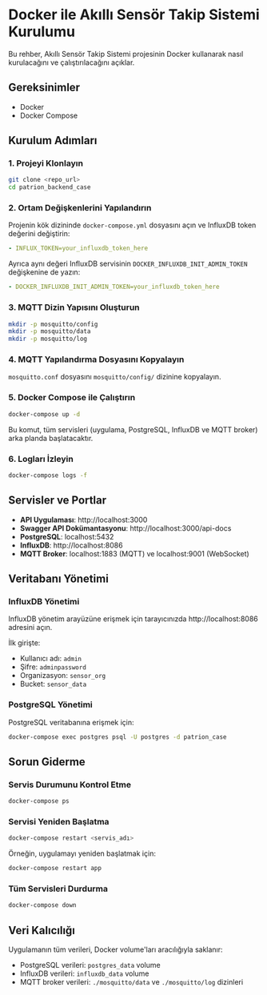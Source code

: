 # Docker ile Akıllı Sensör Takip Sistemi Kurulumu

Bu rehber, Akıllı Sensör Takip Sistemi projesinin Docker kullanarak nasıl kurulacağını ve çalıştırılacağını açıklar.

## Gereksinimler

- Docker
- Docker Compose

## Kurulum Adımları

### 1. Projeyi Klonlayın

```bash
git clone <repo_url>
cd patrion_backend_case
```

### 2. Ortam Değişkenlerini Yapılandırın

Projenin kök dizininde `docker-compose.yml` dosyasını açın ve InfluxDB token değerini değiştirin:

```yaml
- INFLUX_TOKEN=your_influxdb_token_here
```

Ayrıca aynı değeri InfluxDB servisinin `DOCKER_INFLUXDB_INIT_ADMIN_TOKEN` değişkenine de yazın:

```yaml
- DOCKER_INFLUXDB_INIT_ADMIN_TOKEN=your_influxdb_token_here
```

### 3. MQTT Dizin Yapısını Oluşturun

```bash
mkdir -p mosquitto/config
mkdir -p mosquitto/data
mkdir -p mosquitto/log
```

### 4. MQTT Yapılandırma Dosyasını Kopyalayın

`mosquitto.conf` dosyasını `mosquitto/config/` dizinine kopyalayın.

### 5. Docker Compose ile Çalıştırın

```bash
docker-compose up -d
```

Bu komut, tüm servisleri (uygulama, PostgreSQL, InfluxDB ve MQTT broker) arka planda başlatacaktır.

### 6. Logları İzleyin

```bash
docker-compose logs -f
```

## Servisler ve Portlar

- **API Uygulaması**: http://localhost:3000
- **Swagger API Dokümantasyonu**: http://localhost:3000/api-docs
- **PostgreSQL**: localhost:5432
- **InfluxDB**: http://localhost:8086
- **MQTT Broker**: localhost:1883 (MQTT) ve localhost:9001 (WebSocket)

## Veritabanı Yönetimi

### InfluxDB Yönetimi

InfluxDB yönetim arayüzüne erişmek için tarayıcınızda http://localhost:8086 adresini açın.

İlk girişte:
- Kullanıcı adı: `admin`
- Şifre: `adminpassword`
- Organizasyon: `sensor_org`
- Bucket: `sensor_data`

### PostgreSQL Yönetimi

PostgreSQL veritabanına erişmek için:

```bash
docker-compose exec postgres psql -U postgres -d patrion_case
```

## Sorun Giderme

### Servis Durumunu Kontrol Etme

```bash
docker-compose ps
```

### Servisi Yeniden Başlatma

```bash
docker-compose restart <servis_adı>
```

Örneğin, uygulamayı yeniden başlatmak için:

```bash
docker-compose restart app
```

### Tüm Servisleri Durdurma

```bash
docker-compose down
```

## Veri Kalıcılığı

Uygulamanın tüm verileri, Docker volume'ları aracılığıyla saklanır:

- PostgreSQL verileri: `postgres_data` volume
- InfluxDB verileri: `influxdb_data` volume
- MQTT broker verileri: `./mosquitto/data` ve `./mosquitto/log` dizinleri 